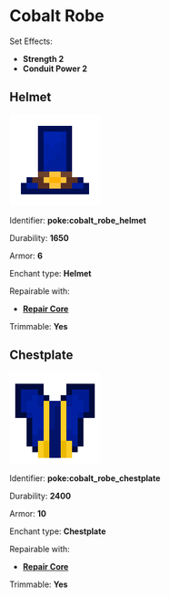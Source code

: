 # Cobalt Robe

Set Effects:

* **Strength 2**
* **Conduit Power 2**

## Helmet

![poke\_cobalt\_robe\_hat](https://github.com/ItsMePok/PFE/blob/wikiAssets/wikiMain/cobalt_robe_hat.png?raw=true)

Identifier: **poke:cobalt\_robe\_helmet**

Durability: **1650**

Armor: **6**

Enchant type: **Helmet**

Repairable with:

* [**Repair Core**](https://pfewiki.gitbook.io/home/items/cores/repair-core)

Trimmable: **Yes**

## Chestplate

![poke\_cobalt\_robe\_chestplate](https://github.com/ItsMePok/PFE/blob/wikiAssets/wikiMain/cobalt_robe_chestplate.png?raw=true)

Identifier: **poke:cobalt\_robe\_chestplate**

Durability: **2400**

Armor: **10**

Enchant type: **Chestplate**

Repairable with:

* [**Repair Core**](https://pfewiki.gitbook.io/home/items/cores/repair-core)

Trimmable: **Yes**

